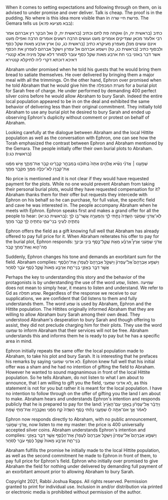 When it comes to setting expectations and following through on them, on is advised to under promise and over deliver. Talk is cheap. The proof is in the pudding. No where is this idea more visible than in פרשת חיי שרה. The Gemara tells us (בבא מציעא פז:א):

כתיב (בראשית יח, ה) ואקחה פת לחם וכתיב (בראשית יח, ז) ואל הבקר רץ אברהם אמר רבי אלעזר מכאן שצדיקים אומרים מעט ועושים הרבה רשעים אומרים הרבה ואפילו מעט אינם עושים מנלן מעפרון מעיקרא כתיב (בראשית כג, טו) ארץ ארבע מאות שקל כסף ולבסוף כתיב (בראשית כג, טז) וישמע אברהם אל עפרון וישקל אברהם לעפרון את הכסף אשר דבר באזני בני חת ארבע מאות שקל כסף עובר לסוחר דלא שקל מיניה אלא קנטרי דאיכא דוכתא דקרי ליה לתיקלא קנטירא 

Abraham under promised when he told his guests that he would bring them bread to satiate themselves. He over delivered by bringing them a major meal with all the trimmings. On the other hand, Ephron over promised when he told Abraham that he would give him the מערת המכפלה for a burial plot for Sarah free of charge. He under performed by demanding 400 perfect silver coins before he would allow Abraham to bury Sarah. Indeed the entire local population appeared to be in on the deal and exhibited the same behavior of delivering less than their original commitment. They initially told Abraham to use any burial plot he desired to bury Sarah and ended up observing Ephron's duplicity without comment or protest on behalf of Abraham.

Looking carefully at the dialogue between Abraham and the local Hittite population as well as the conversation with Ephron, one can see how the Torah emphasized the contrast between Ephron and Abraham mentioned by the Gemara. The people initially offer their own burial plots to Abraham. (בראשית כג:ו)
 
 שְׁמָעֵ֣נוּ ׀ אֲדֹנִ֗י נְשִׂ֨יא אֱלֹהִ֤ים אַתָּה֙ בְּתוֹכֵ֔נוּ בְּמִבְחַ֣ר קְבָרֵ֔ינוּ קְבֹ֖ר אֶת־מֵתֶ֑ךָ אִ֣ישׁ מִמֶּ֔נּוּ אֶת־קִבְר֛וֹ לֹֽא־יִכְלֶ֥ה מִמְּךָ֖ מִקְּבֹ֥ר מֵתֶֽךָ׃ 

No price is mentioned and it is not clear if they would have requested payment for the plots. While no one would prevent Abraham from taking their personal burial plots, would they have requested compensation for it? Abraham thanks them for their offer but requests they intercede with Ephron on his behalf so he can purchase, for full value, the specific field and cave he was interested in. The people accompany Abraham when he meets with Ephron. Ephron speaks first and makes a grand offer for all the people to hear: (בראשית כג:יא):
לֹֽא־אֲדֹנִ֣י שְׁמָעֵ֔נִי הַשָּׂדֶה֙ נָתַ֣תִּי לָ֔ךְ וְהַמְּעָרָ֥ה אֲשֶׁר־בּ֖וֹ לְךָ֣ נְתַתִּ֑יהָ לְעֵינֵ֧י בְנֵי־עַמִּ֛י נְתַתִּ֥יהָ לָּ֖ךְ קְבֹ֥ר מֵתֶֽךָ׃ 

Ephron offers the field as a gift knowing full well that Abraham has already offered to pay full price for it. When Abraham reiterates his offer to pay for the burial plot, Ephron responds:
אֲדֹנִ֣י שְׁמָעֵ֔נִי אֶרֶץ֩ אַרְבַּ֨ע מֵאֹ֧ת שֶֽׁקֶל־כֶּ֛סֶף בֵּינִ֥י וּבֵֽינְךָ֖ מַה־הִ֑וא וְאֶת־מֵתְךָ֖ קְבֹֽר׃ 

Suddenly, Ephron changes his tone and demands an exorbitant sum for the field. Abraham complies:
וַיִּשְׁמַ֣ע אַבְרָהָם֮ אֶל־עֶפְרוֹן֒ וַיִּשְׁקֹ֤ל אַבְרָהָם֙ לְעֶפְרֹ֔ן אֶת־הַכֶּ֕סֶף אֲשֶׁ֥ר דִּבֶּ֖ר בְּאָזְנֵ֣י בְנֵי־חֵ֑ת אַרְבַּ֤ע מֵאוֹת֙ שֶׁ֣קֶל כֶּ֔סֶף עֹבֵ֖ר לַסֹּחֵֽר׃ 

Perhaps the key to understanding this story and the behavior of the protagonists is by understanding the use of the word שמע, listen. שמיעה does not mean to simply hear, it means to listen and understand. We refer to Gd as שומע תפלה. Regardless of the response we receive to our supplications, we are confident that Gd listens to them and fully understands them. The word שמע is used by Abraham, Ephron and the Hittite population. The Hittites originally informed Abraham that they are willing to allow Abraham bury Sarah among their own dead. They understood Abraham's desperation to bury Sarah and though offering to assist, they did not preclude charging him for their plots. They use the word שמענו to inform Abraham that their services will not be free. Abraham understands this and informs them he is ready to pay but he has a specific area in mind.

Ephron initially repeats the same offer the local population made to Abraham, to take his plot and bury Sarah. It is interesting that he prefaces his remarks by saying לא אדוני שמעני. Ephron knew full well that his initial offer was a sham and he had no intention of gifting the field to Abraham. However he wanted to sound magnanimous in front of the local Hittite population. So he tells Abraham, do not listen to what I am about to announce, that I am willing to gift you the field,  לא אדוני שמעני, as this statement is not for you but rather it is meant for the local population. I have no intention to follow through on the offer of gifting you the land I am about to make. Abraham hears and understands Ephron's intention and responds publicly that he is prepared to pay for the land:
וַיְדַבֵּ֨ר אֶל־עֶפְר֜וֹן בְּאָזְנֵ֤י עַם־הָאָ֙רֶץ֙ לֵאמֹ֔ר אַ֛ךְ אִם־אַתָּ֥ה ל֖וּ שְׁמָעֵ֑נִי נָתַ֜תִּי כֶּ֤סֶף הַשָּׂדֶה֙ קַ֣ח מִמֶּ֔נִּי וְאֶקְבְּרָ֥ה אֶת־מֵתִ֖י שָֽׁמָּה׃ 

Ephron now responds directly to Abraham, with no public announcement, אֲדֹנִ֣י שְׁמָעֵ֔נִי, now listen to me my master: the price is 400 universally accepted silver coins. Abraham understands Ephron's intention and complies:
וַיִּשְׁמַ֣ע אַבְרָהָם֮ אֶל־עֶפְרוֹן֒ וַיִּשְׁקֹ֤ל אַבְרָהָם֙ לְעֶפְרֹ֔ן אֶת־הַכֶּ֕סֶף אֲשֶׁ֥ר דִּבֶּ֖ר בְּאָזְנֵ֣י בְנֵי־חֵ֑ת אַרְבַּ֤ע מֵאוֹת֙ שֶׁ֣קֶל כֶּ֔סֶף עֹבֵ֖ר לַסֹּחֵֽר׃ 
 
Abraham fulfills the promise he initially made to the local Hittite population, as well as the second commitment he made to Ephron in front of them, to pay full price for Ephron's field. Ephron who initially over promised to give Abraham the field for nothing under delivered by demanding full payment of an exorbitant amount prior to allowing Abraham to bury Sarah.
 
Copyright 2021, Rabbi Joshua Rapps. All rights reserved. Permission granted to print for individual use. Inclusion in and/or distribution via printed or electronic media is prohibited without permission of the author.
